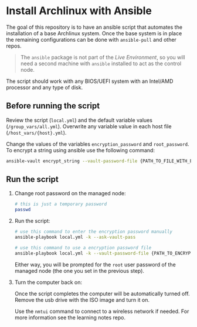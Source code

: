 # Install Archlinux with Ansible

The goal of this repository is to have an ansible script that automates the installation of a base Archlinux system. Once the base system is in place the remaining configurations can be done with `ansible-pull` and other repos.

> The `ansible` package is not part of the *Live Environment*, so you will need a second machine with `ansible` installed to act as the control node.

The script should work with any BIOS/UEFI system with an Intel/AMD processor and any type of disk.


## Before running the script

Review the script (`local.yml`) and the default variable values (`/group_vars/all.yml`). Overwrite any variable value in each host file (`/host_vars/{host}.yml`).

Change the values of the variables `encryption_password` and `root_password`. To encrypt a string using ansible use the following command:

```bash
ansible-vault encrypt_string --vault-password-file {PATH_TO_FILE_WITH_ENCRYPTION_PASSWORD} '{STRING_TO_ENCRYPT}' --name '{VARIABLE_NAME}' 
```


## Run the script

1. Change root password on the managed node:

    ```bash
    # this is just a temporary password
    passwd
    ```

2. Run the script:

    ```bash
    # use this command to enter the encryption password manually 
    ansible-playbook local.yml -k --ask-vault-pass

    # use this command to use a encryption password file
    ansible-playbook local.yml -k --vault-password-file {PATH_TO_ENCRYPTION_PASSWORD_FILE}
    ```

    Either way, you will be prompted for the `root` user password of the managed node (the one you set in the previous step).

3. Turn the computer back on:

    Once the script completes the computer will be automatically turned off. Remove the usb drive with the ISO image and turn it on.

    Use the `nmtui` command to connect to a wireless network if needed. For more information see the learning notes repo.

